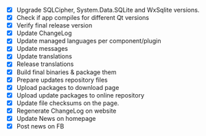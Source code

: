 - [x] Upgrade SQLCipher, System.Data.SQLite and WxSqlite versions.
- [x] Check if app compiles for different Qt versions
- [x] Verify final release version
- [x] Update ChangeLog
- [x] Update managed languages per component/plugin
- [x] Update messages
- [x] Update translations
- [x] Release translations
- [x] Build final binaries & package them
- [x] Prepare updates repository files
- [x] Upload packages to download page
- [x] Upload update packages to online repository
- [x] Update file checksums on the page.
- [x] Regenerate ChangeLog on website
- [x] Update News on homepage
- [x] Post news on FB
